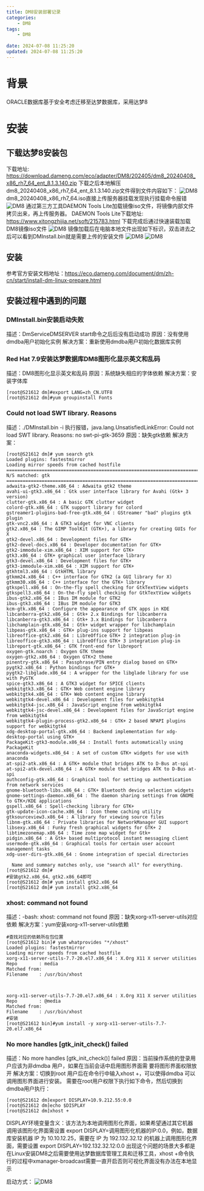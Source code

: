 ```yaml
---
title: DM8安装部署记录
categories:
	- DM8
tags: 
	- DM8
	
date: 2024-07-08 11:25:20
updated: 2024-07-08 11:25:20
---
```

<!-- toc -->
# <span id="inline-blue">背景</span>
ORACLE数据库基于安全考虑迁移至达梦数据库，采用达梦8
# <span id="inline-blue">安装</span>

## <span id="inline-blue">下载达梦8安装包</span>
下载地址:
https://download.dameng.com/eco/adapter/DM8/202405/dm8_20240408_x86_rh7_64_ent_8.1.3.140.zip
下载之后本地解压dm8_20240408_x86_rh7_64_ent_8.1.3.140.zip文件得到文件内容如下：
![DM8](/images/DM8/DM8_20240708_001.png)
dm8_20240408_x86_rh7_64.iso直接上传服务器挂载发现执行挂载命令报错
![DM8](/images/DM8/DM8_20240708_002.png)
通过第三方工具DAEMON Tools Lite加载镜像iso文件，将镜像内部文件拷贝出来，再上传服务器。
DAEMON Tools Lite下载地址: https://www.xitongzhijia.net/soft/215783.html
下载完成后通过快速装载加载DM8镜像iso文件
![DM8](/images/DM8/DM8_20240708_003.png)
镜像加载后在电脑本地文件出现如下标识，双击进去之后可以看到DMInstall.bin就是需要上传的安装文件
![DM8](/images/DM8/DM8_20240708_004.png)
![DM8](/images/DM8/DM8_20240708_005.png)
## <span id="inline-blue">安装</span>
参考官方安装文档地址：https://eco.dameng.com/document/dm/zh-cn/start/install-dm-linux-prepare.html

## <span id="inline-blue">安装过程中遇到的问题</span>

### <span id="inline-blue">DMInstall.bin安装启动失败</span>
描述：DmServiceDMSERVER start命令之后后没有启动成功
原因：没有使用dmdba用户初始化实例
解决方案：重新使用dmdba用户初始化数据库实例

### <span id="inline-blue">Red Hat 7.9安装达梦数据库DM8图形化显示英文和乱码</span>
描述：DM8图形化显示英文和乱码
原因：系统缺失相应的字体依赖
解决方案：安装字体库
```shell
[root@S21612 dm]#export LANG=zh_CN.UTF8
[root@S21612 dm]#yum groupinstall Fonts
```


### <span id="inline-blue"> Could not load SWT library. Reasons</span>
描述：./DMInstall.bin -i 执行报错，java.lang.UnsatisfiedLinkError: Could not load SWT library. Reasons:     no swt-pi-gtk-3659
原因：缺失gtk依赖
解决方案：
```shell
[root@S21612 dm]# yum search gtk
Loaded plugins: fastestmirror
Loading mirror speeds from cached hostfile
======================================================================= N/S matched: gtk ========================================================================
adwaita-gtk2-theme.x86_64 : Adwaita gtk2 theme
avahi-ui-gtk3.x86_64 : Gtk user interface library for Avahi (Gtk+ 3 version)
clutter-gtk.x86_64 : A basic GTK clutter widget
colord-gtk.x86_64 : GTK support library for colord
gstreamer1-plugins-bad-free-gtk.x86_64 : GStreamer "bad" plugins gtk plugin
gtk-vnc2.x86_64 : A GTK3 widget for VNC clients
gtk2.x86_64 : The GIMP ToolKit (GTK+), a library for creating GUIs for X
gtk2-devel.x86_64 : Development files for GTK+
gtk2-devel-docs.x86_64 : Developer documentation for GTK+
gtk2-immodule-xim.x86_64 : XIM support for GTK+
gtk3.x86_64 : GTK+ graphical user interface library
gtk3-devel.x86_64 : Development files for GTK+
gtk3-immodule-xim.x86_64 : XIM support for GTK+
gtkhtml3.x86_64 : GtkHTML library
gtkmm24.x86_64 : C++ interface for GTK2 (a GUI library for X)
gtkmm30.x86_64 : C++ interface for the GTK+ library
gtkspell.x86_64 : On-the-fly spell checking for GtkTextView widgets
gtkspell3.x86_64 : On-the-fly spell checking for GtkTextView widgets
ibus-gtk2.x86_64 : IBus IM module for GTK2
ibus-gtk3.x86_64 : IBus IM module for GTK3
kcm-gtk.x86_64 : Configure the appearance of GTK apps in KDE
libcanberra-gtk2.x86_64 : Gtk+ 2.x Bindings for libcanberra
libcanberra-gtk3.x86_64 : Gtk+ 3.x Bindings for libcanberra
libchamplain-gtk.x86_64 : Gtk+ widget wrapper for libchamplain
libpeas-gtk.x86_64 : GTK+ plug-ins support for libpeas
libreoffice-gtk2.x86_64 : LibreOffice GTK+ 2 integration plug-in
libreoffice-gtk3.x86_64 : LibreOffice GTK+ 3 integration plug-in
libreport-gtk.x86_64 : GTK front-end for libreport
oxygen-gtk.noarch : Oxygen GTK theme
oxygen-gtk2.x86_64 : Oxygen GTK+2 theme
pinentry-gtk.x86_64 : Passphrase/PIN entry dialog based on GTK+
pygtk2.x86_64 : Python bindings for GTK+
pygtk2-libglade.x86_64 : A wrapper for the libglade library for use with PyGTK
spice-gtk3.x86_64 : A GTK3 widget for SPICE clients
webkitgtk3.x86_64 : GTK+ Web content engine library
webkitgtk4.x86_64 : GTK+ Web content engine library
webkitgtk4-devel.x86_64 : Development files for webkitgtk4
webkitgtk4-jsc.x86_64 : JavaScript engine from webkitgtk4
webkitgtk4-jsc-devel.x86_64 : Development files for JavaScript engine from webkitgtk4
webkitgtk4-plugin-process-gtk2.x86_64 : GTK+ 2 based NPAPI plugins support for webkitgtk4
xdg-desktop-portal-gtk.x86_64 : Backend implementation for xdg-desktop-portal using GTK+
PackageKit-gtk3-module.x86_64 : Install fonts automatically using PackageKit
anaconda-widgets.x86_64 : A set of custom GTK+ widgets for use with anaconda
at-spi2-atk.x86_64 : A GTK+ module that bridges ATK to D-Bus at-spi
at-spi2-atk-devel.x86_64 : A GTK+ module that bridges ATK to D-Bus at-spi
authconfig-gtk.x86_64 : Graphical tool for setting up authentication from network services
gnome-bluetooth-libs.x86_64 : GTK+ Bluetooth device selection widgets
gnome-settings-daemon.x86_64 : The daemon sharing settings from GNOME to GTK+/KDE applications
gspell.x86_64 : Spell-checking library for GTK+
gtk-update-icon-cache.x86_64 : Icon theme caching utility
gtksourceview3.x86_64 : A library for viewing source files
libnm-gtk.x86_64 : Private libraries for NetworkManager GUI support
libsexy.x86_64 : Funky fresh graphical widgets for GTK+ 2
libtimezonemap.x86_64 : Time zone map widget for Gtk+
pidgin.x86_64 : A Gtk+ based multiprotocol instant messaging client
usermode-gtk.x86_64 : Graphical tools for certain user account management tasks
xdg-user-dirs-gtk.x86_64 : Gnome integration of special directories

  Name and summary matches only, use "search all" for everything.
[root@S21612 dm]# 
#安装gtk2.x86_64、gtk2.x86_64即可
[root@S21612 dm]# yum install gtk2.x86_64
[root@S21612 dm]# yum install gtk2.x86_64
```

### <span id="inline-blue">xhost: command not found</span>
描述：-bash: xhost: command not found
原因：缺失xorg-x11-server-utils对应依赖
解决方案：yum安装xorg-x11-server-utils依赖
```shell
#查找对应的依赖所在包位置
[root@S21612 bin]# yum whatprovides "*/xhost"
Loaded plugins: fastestmirror
Loading mirror speeds from cached hostfile
xorg-x11-server-utils-7.7-20.el7.x86_64 : X.Org X11 X server utilities
Repo        : media
Matched from:
Filename    : /usr/bin/xhost



xorg-x11-server-utils-7.7-20.el7.x86_64 : X.Org X11 X server utilities
Repo        : @media
Matched from:
Filename    : /usr/bin/xhost
#安装
[root@S21612 bin]#yum install -y xorg-x11-server-utils-7.7-20.el7.x86_64
```
### <span id="inline-blue">No more handles [gtk_init_check() failed</span>
描述：No more handles [gtk_init_check()] failed
原因：当前操作系统的登录用户应该为非dmdba 用户，如果在当前会话中启用图形界面需
要将图形界面权限放开
解决方案：切换到root 用户后在命令行中输入xhost +，可以使得dmdba 可以调用图形界面进行安装。
需要在root用户权限下执行如下命令，然后切换到dmdba用户执行：
```shell
[root@S21612 dm]export DISPLAY=10.9.212.55:0.0
[root@S21612 dm]echo $DISPLAY
[root@S21612 dm]xhost +
```
DISPLAY环境变量含义：该方法为本地调用图形化界面，如果希望通过其它机器调用该图形化界面需设置 export DISPLAY=调用图形化机器的IP:0.0，例如，数据库安装机器 IP 为 10.10.12.25，需要在 IP 为 192.132.32.12 的机器上调用图形化界面，需要设置 export DISPLAY=192.132.32.12:0.0
出现这个问题的场景大多都是在Linux安装DM8之后需要使用达梦数据库管理工具和迁移工具，xhost +命令执行的过程中xmanager-broadcast需要一直开启否则可视化界面没有办法在本地显示

启动方式：
![DM8](/images/DM8/DM8_20240708_006.png)



